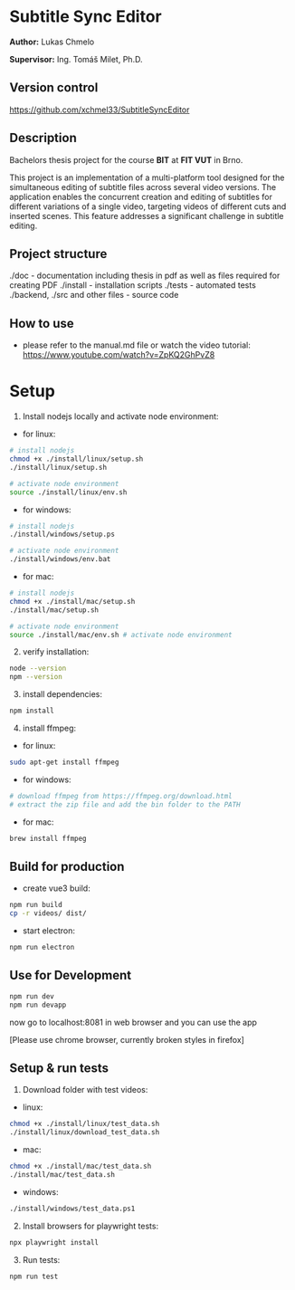 # Subtitle Sync Editor

**Author:** Lukas Chmelo  

**Supervisor:**  Ing. Tomáš Milet, Ph.D.

## Version control

https://github.com/xchmel33/SubtitleSyncEditor

## Description

Bachelors thesis project for the course **BIT** at **FIT VUT** in Brno.

This project is an implementation of a multi-platform tool designed for the simultaneous editing of subtitle files
across several video versions. The application enables the concurrent creation and editing of subtitles for different
variations of a single video, targeting videos of different cuts and inserted scenes. This feature addresses a significant
challenge in subtitle editing.


## Project structure
./doc - documentation including thesis in pdf as well as files required for creating PDF 
./install - installation scripts
./tests - automated tests
./backend, ./src and other files - source code

## How to use
- please refer to the manual.md file or watch the video tutorial:
https://www.youtube.com/watch?v=ZpKQ2GhPvZ8

# Setup
1. Install nodejs locally and activate node environment:
- for linux:
```bash
# install nodejs
chmod +x ./install/linux/setup.sh
./install/linux/setup.sh

# activate node environment
source ./install/linux/env.sh 
```
- for windows:
```bash
# install nodejs
./install/windows/setup.ps

# activate node environment
./install/windows/env.bat 
```
- for mac:
```bash
# install nodejs
chmod +x ./install/mac/setup.sh
./install/mac/setup.sh

# activate node environment
source ./install/mac/env.sh # activate node environment
```
2. verify installation:
```bash
node --version
npm --version
```
3. install dependencies:
```bash
npm install
```
4. install ffmpeg:
- for linux:
```bash
sudo apt-get install ffmpeg
```
- for windows:
```bash
# download ffmpeg from https://ffmpeg.org/download.html
# extract the zip file and add the bin folder to the PATH
```
- for mac:
```bash
brew install ffmpeg
```

## Build for production
- create vue3 build:
```bash
npm run build
cp -r videos/ dist/
```
- start electron:
```bash
npm run electron
```

## Use for Development
```bash
npm run dev
npm run devapp
```
now go to localhost:8081 in web browser and you can use the app

[Please use chrome browser, currently broken styles in firefox]

## Setup & run tests
1. Download folder with test videos:
- linux:
```bash
chmod +x ./install/linux/test_data.sh
./install/linux/download_test_data.sh
```
- mac:
```bash
chmod +x ./install/mac/test_data.sh
./install/mac/test_data.sh
```
- windows:
```bash
./install/windows/test_data.ps1
```
2. Install browsers for playwright tests:
```bash
npx playwright install
```
3. Run tests:
```bash
npm run test
```


